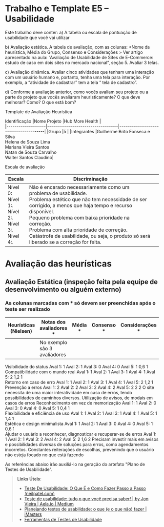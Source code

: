 # Trabalho e Template E5 – Usabilidade

Este trabalho deve conter:
a)	A tabela ou escala de pontuação de usabilidade que você vai utilizar

b)	Avaliação estática. A tabela de avaliação, com as colunas:
<Nome da heurística, Média do Grupo, Consenso e  Considerações >
Ver artigo apresentado na aula: 
“Avaliação de Usabilidade de Sites de E-Commerce: estudo de caso em dois sites no mercado nacional”, seção 5.
Avaliar 3 telas.

c)	Avaliação dinâmica. Avaliar cinco atividades que tenham uma interação com um usuário humano e, portanto, tenha uma tela para interação. Por exemplo,  a “atividade de cadastrar” tem a tela “ tela de cadastro”.
 
d)	Conforme a avaliação anterior, como vocês avaliam seu projeto ou a parte do projeto que vocês avaliaram heuristicamente? O que deve melhorar? Como? O que está bom?



Template de Avaliação Heurística

Identificação
|Nome Projeto |Hub More Health | <br>
|--------------------|------------------------------------|----------------------------------------|
|Grupo	|5 | 
|Integrantes |Guilherme Brito Fonseca e Silva <br>Helena de Souza Lima <br>Mariana Vieira Santos <br>Natan de Souza Carvalho <br> Walter Santos Claudino|







Escala de avaliação

|Escala	|Discriminação| <br>
|--------------------|------------------------------------|----------------------------------------|
|Nível 0: <br>Nível 1:. <br>Nível 2:. <br>Nível 3:. <br>Nível 4:.|Não é encarado necessariamente como um problema de usabilidade. <br>Problema estético que não tem necessidade de ser corrigido, a menos que haja tempo e recurso disponível. <br>Pequeno problema com baixa prioridade na correção. <br>Problema com alta prioridade de correção. <br>Catástrofe de usabilidade, ou seja, o produto só será liberado se a correção for feita.|


# Avaliação das heurísticas


## Avaliação Estática (inspeção feita pela equipe de desenvolvimento ou alguém externo)

### As colunas marcadas com * só devem ser preenchidas após o teste ser realizado

|Heurísticas (Nielsen)	|Notas dos avaliadores *	|Média *	|Consenso *   | Considerações *   |Melhorias *   |
|--------------------|------------------------------|-----------|-------------|---------------------|------------|
|                    | No exemplo são 3 avaliadores |           |             |                     |            |
	
					
Visibilidade do status	Aval 1: 1
Aval 2: 1
Aval 3: 0
Aval 4: 0
Aval 5: 1	0,6	1		
Compatibilidade com o mundo real	Aval 1: 1
Aval 2: 1
Aval 3: 1
Aval 4: 1
Aval 5: 2	1,2	1		
Retorno em caso de erro	Aval 1: 1
Aval 2: 1
Aval 3: 1
Aval 4: 1
Aval 5: 2	1,2	1		
Prevenção a erros
	Aval 1: 2
Aval 2: 2
Aval 3: 2
Aval 4: 2
Aval 5: 2	2	2	O site necessita de uma maior interatividade em caso de erros, tendo possibilidades de caminhos diversos.	Utilização de avisos, de modais em casos de erros
Reconhecimento em vez de memorização
	Aval 1: 1
Aval 2: 0
Aval 3: 0
Aval 4: 0
Aval 5: 1	0,4	1		
Flexibilidade e eficiência de uso
	Aval 1: 1
Aval 2: 1
Aval 3: 1
Aval 4: 1
Aval 5: 1	1,4	1		
Estética e design minimalista
	Aval 1: 1
Aval 2: 1
Aval 3: 0
Aval 4: 0
Aval 5: 1	0,6	1		
Ajudar o usuário a reconhecer, diagnosticar e recuperar-se de erros
	Aval 1: 1
Aval 2: 1
Aval 3: 2
Aval 4: 2
Aval 5: 2	1,6	2	Precisam investir mais em avisos e possibilidades diversas de soluções para erros, como agendamentos incorretos.	Constantes reiterações de escolhas, prevenindo que o usuário não esteja focado no que está fazendo
	











	





As referências abaixo irão auxiliá-lo na geração do artefato "Plano de Testes de Usabilidade".

> **Links Úteis**:
> - [Teste De Usabilidade: O Que É e Como Fazer Passo a Passo (neilpatel.com)](https://neilpatel.com/br/blog/teste-de-usabilidade/)
> - [Teste de usabilidade: tudo o que você precisa saber! | by Jon Vieira | Aela.io | Medium](https://medium.com/aela/teste-de-usabilidade-o-que-voc%C3%AA-precisa-saber-39a36343d9a6/)
> - [Planejando testes de usabilidade: o que (e o que não) fazer | iMasters](https://imasters.com.br/design-ux/planejando-testes-de-usabilidade-o-que-e-o-que-nao-fazer/)
> - [Ferramentas de Testes de Usabilidade](https://www.usability.gov/how-to-and-tools/resources/templates.html)
